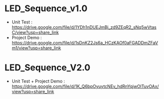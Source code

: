 # LED_Sequence_v1.0

-  Unit Test    :   https://drive.google.com/file/d/1YDh1nDUEJmBj_zd9ZEqR2_sNq5wVtasC/view?usp=share_link
-  Project Demo :   https://drive.google.com/file/d/1sDnKZ2Js6a_HCzKAOf0aFGADDmZFaVm1/view?usp=share_link
    
# LED_Sequence_V2.0
- Unit Test + Project Demo : https://drive.google.com/file/d/1K_Q6bpOyuytcNEv_hdRnYqjwOlTuvOAx/view?usp=share_link
